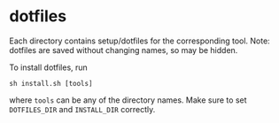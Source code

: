 # dotfiles

Each directory contains setup/dotfiles for the corresponding tool. Note: dotfiles are saved without changing names, so may be hidden.

To install dotfiles, run
```
sh install.sh [tools]
```
where `tools` can be any of the directory names. Make sure to set `DOTFILES_DIR` and `INSTALL_DIR` correctly.

